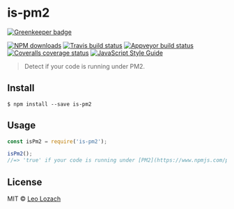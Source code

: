# is-pm2

[![Greenkeeper badge](https://badges.greenkeeper.io/Leelow/is-pm2.svg)](https://greenkeeper.io/)

[![NPM downloads][downloads-image]][downloads-url]
[![Travis build status][travis-image]][travis-url]
[![Appveyor build status][appveyor-image]][appveyor-url]
[![Coveralls coverage status][coveralls-image]][coveralls-url]
[![JavaScript Style Guide][javascript-standard-image]][javascript-standard-url]

> Detect if your code is running under PM2.

## Install

```
$ npm install --save is-pm2
```

## Usage

```js
const isPm2 = require('is-pm2');

isPm2();
//=> 'true' if your code is running under [PM2](https://www.npmjs.com/package/pm2)
```

## License

MIT © [Leo Lozach](https://github.com/Leelow)

[npm-version-image]: https://img.shields.io/v/is-pm2.svg
[npm-version-url]: https://www.npmjs.com/package/is-pm2
[downloads-image]: https://img.shields.io/npm/dt/is-pm2.svg?maxAge=3600
[downloads-url]: https://www.npmjs.com/package/is-pm2
[appveyor-image]: https://ci.appveyor.com/api/projects/status/github/Leelow/is-pm2?svg=true&branch=master
[appveyor-url]: https://ci.appveyor.com/project/Leelow/is-pm2
[travis-image]: https://travis-ci.org/Leelow/is-pm2.svg?branch=master
[travis-url]: https://travis-ci.org/Leelow/is-pm2
[coveralls-image]: https://coveralls.io/repos/github/Leelow/is-pm2/badge.svg?branch=master
[coveralls-url]: https://coveralls.io/github/Leelow/is-pm2?branch=master
[javascript-standard-image]: https://img.shields.io/badge/code%20style-standard-brightgreen.svg
[javascript-standard-url]: http://standardjs.com/